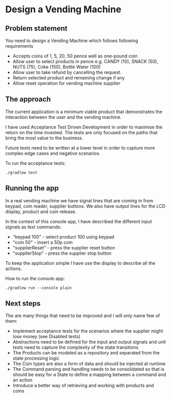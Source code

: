 # Design a Vending Machine

## Problem statement

You need to design a Vending Machine which follows following requirements
- Accepts coins of 1, 5, 20, 50 pence well as one-pound coin
- Allow user to select products in pence e.g. CANDY (10), SNACK (50), NUTS (75), Coke (150), Bottle Water (100)
- Allow user to take refund by cancelling the request.
- Return selected product and remaining change if any
- Allow reset operation for vending machine supplier

## The approach

The current application is a minimum viable product that demonstrates the interaction between the user and the vending machine.

I have used Acceptance Test Driven Development in order to maximise the return on the time invested.
The tests are only focused on the paths that bring the most value to the business.

Future tests need to be written at a lower level in order to capture more complex edge cases and negative scenarios.

To run the acceptance tests:
```
./gradlew test
```

## Running the app

In a real vending machine we have signal lines that are coming in from keypad, coin reader, supplier buttons.
We also have output lines for the LCD display, product and coin release.

In the context of this console app, I have described the different input signals as text commands:
- "keypad 100" - select product 100 using keypad
- "coin 50" - insert a 50p coin
- "supplierReset" - press the supplier reset button
- "supplierStop" - press the supplier stop button

To keep the application simple I have use the display to describe all the actions.

How to run the console app:
```
./gradlew run --console plain
```

## Next steps

The are many things that need to be improved and I will only name few of them:
- Implement acceptance tests for the scenarios where the supplier might lose money (see Disabled tests)
- Abstractions need to be defined for the input and output signals and unit tests need to capture the complexity of the state transitions
- The Products can be modeled as a repository and separated from the state processing logic
- The Coin types are also a form of data and should be injected at runtime
- The Command parsing and handling needs to be consolidated so that is should be easy for a State to define a mapping between a command and an action
- Introduce a better way of retrieving and working with products and coins





